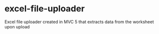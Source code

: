 # excel-file-uploader
Excel file uploader created in MVC 5 that extracts data from the worksheet upon upload
